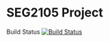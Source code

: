 # SEG2105 Project

Build Status
[![Build 
Status](https://circleci.com/gh/serZahs/SEG2105-project.png?branch=master)](https://circleci.com/gh/serZahs/SEG2105-project)
